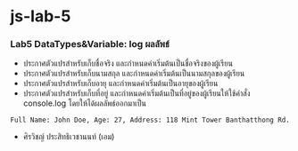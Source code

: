# js-lab-5
### Lab5 DataTypes&Variable: log ผลลัพธ์
- ประกาศตัวแปรสำหรับเก็บชื่อจริง และกำหนดค่าเริ่มต้นเป็นชื่อจริงของผู้เรียน
- ประกาศตัวแปรสำหรับเก็บนามสกุล และกำหนดค่าเริ่มต้นเป็นนามสกุลของผู้เรียน
- ประกาศตัวแปรสำหรับเก็บอายุ และกำหนดค่าเริ่มต้นเป็นอายุของผู้เรียน
- ประกาศตัวแปรสำหรับเก็บที่อยู่ และกำหนดค่าเริ่มต้นเป็นที่อยู่ของผู้เรียนให้ใช้คำสั่ง console.log โดยให้ได้ผลลัพธ์ออกมาเป็น

```Shell
Full Name: John Doe, Age: 27, Address: 118 Mint Tower Banthatthong Rd.
```
- ศิรวิชญ์ ประสิทธิเวชานนท์ (เอม)

